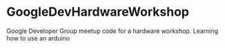 # GoogleDevHardwareWorkshop
Google Developer Group meetup code for a hardware workshop. Learning how to use an arduino
